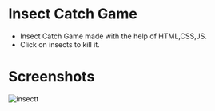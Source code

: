 # Insect Catch Game

- Insect Catch Game made with the help of HTML,CSS,JS.
- Click on insects to kill it.

# Screenshots
![insectt](https://user-images.githubusercontent.com/85401522/162022322-9ed480c4-5152-413e-a54d-5aa34b920436.png)

